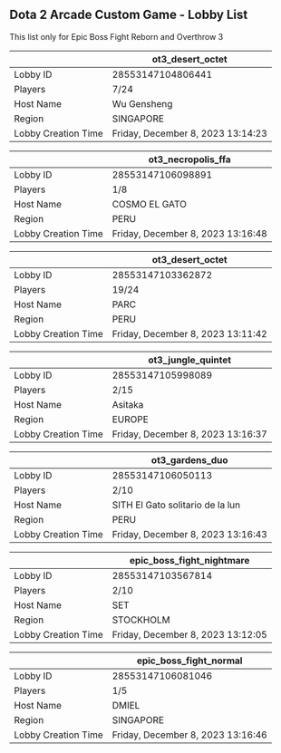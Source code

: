 ## Dota 2 Arcade Custom Game - Lobby List

This list only for Epic Boss Fight Reborn and Overthrow 3

|  | ot3_desert_octet |
| ------ | ------ |
| Lobby ID | 28553147104806441 |
| Players | 7/24 |
| Host Name | Wu Gensheng |
| Region | SINGAPORE |
| Lobby Creation Time | Friday, December 8, 2023 13:14:23 |


|  | ot3_necropolis_ffa |
| ------ | ------ |
| Lobby ID | 28553147106098891 |
| Players | 1/8 |
| Host Name | COSMO EL GATO |
| Region | PERU |
| Lobby Creation Time | Friday, December 8, 2023 13:16:48 |


|  | ot3_desert_octet |
| ------ | ------ |
| Lobby ID | 28553147103362872 |
| Players | 19/24 |
| Host Name | PARC |
| Region | PERU |
| Lobby Creation Time | Friday, December 8, 2023 13:11:42 |


|  | ot3_jungle_quintet |
| ------ | ------ |
| Lobby ID | 28553147105998089 |
| Players | 2/15 |
| Host Name | Asitaka |
| Region | EUROPE |
| Lobby Creation Time | Friday, December 8, 2023 13:16:37 |


|  | ot3_gardens_duo |
| ------ | ------ |
| Lobby ID | 28553147106050113 |
| Players | 2/10 |
| Host Name | SITH El Gato solitario de la lun |
| Region | PERU |
| Lobby Creation Time | Friday, December 8, 2023 13:16:43 |


|  | epic_boss_fight_nightmare |
| ------ | ------ |
| Lobby ID | 28553147103567814 |
| Players | 2/10 |
| Host Name | SET |
| Region | STOCKHOLM |
| Lobby Creation Time | Friday, December 8, 2023 13:12:05 |


|  | epic_boss_fight_normal |
| ------ | ------ |
| Lobby ID | 28553147106081046 |
| Players | 1/5 |
| Host Name | DMIEL |
| Region | SINGAPORE |
| Lobby Creation Time | Friday, December 8, 2023 13:16:46 |


